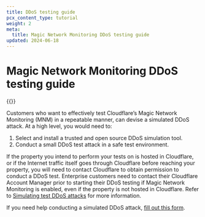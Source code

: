 ```yaml
---
title: DDoS testing guide
pcx_content_type: tutorial
weight: 2
meta:
  title: Magic Network Monitoring DDoS testing guide
updated: 2024-06-18
---
```


# Magic Network Monitoring DDoS testing guide

{{<tutorial-date-info>}}

Customers who want to effectively test Cloudflare’s Magic Network Monitoring (MNM) in a repeatable manner, can devise a simulated DDoS attack. At a high level, you would need to:

1. Select and install a trusted and open source DDoS simulation tool.
2. Conduct a small DDoS test attack in a safe test environment.

If the property you intend to perform your tests on is hosted in Cloudflare, or if the Internet traffic itself goes through Cloudflare before reaching your property, you will need to contact Cloudflare to obtain permission to conduct a DDoS test. Enterprise customers need to contact their Cloudflare Account Manager prior to starting their DDoS testing if Magic Network Monitoring is enabled, even if the property is not hosted in Cloudflare. Refer to [Simulating test DDoS attacks](/ddos-protection/reference/simulate-ddos-attack/) for more information.

If you need help conducting a simulated DDoS attack, [fill out this form](https://forms.gle/6tBZNu7shoaCmP9h6).